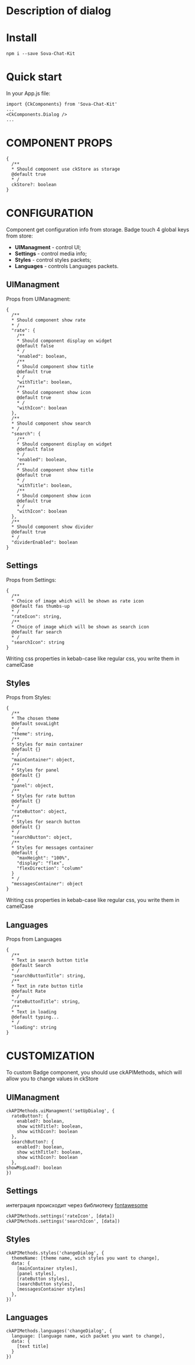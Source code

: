 # Description of dialog
# Install
`npm i --save Sova-Chat-Kit`

# Quick start
In your App.js file:  
```
import {CkComponents} from 'Sova-Chat-Kit'
...
<CkComponents.Dialog />
...
```

# COMPONENT PROPS
```
{
  /**
  * Should component use ckStore as storage
  @default true
  * /
  ckStore?: boolean
}
```

# CONFIGURATION
Component get configuration info from storage. Badge touch 4 global keys from store:  
* **UIManagment** - control UI;  
* **Settings** - control media info;  
* **Styles** - control styles packets;  
* **Languages** - controls Languages packets.  

## UIManagment
Props from UIManagment:  
```
{
  /**
  * Should component show rate
  * /
  "rate": {
    /**
    * Should component display on widget
    @default false
    * /
    "enabled": boolean,
    /**
    * Should component show title
    @default true
    * /
    "withTitle": boolean,
    /**
    * Should component show icon
    @default true
    * /
    "withIcon": boolean
  },
  /**
  * Should component show search
  * /
  "search": {
    /**
    * Should component display on widget
    @default false
    * /
    "enabled": boolean,
    /**
    * Should component show title
    @default true
    * /
    "withTitle": boolean,
    /**
    * Should component show icon
    @default true
    * /
    "withIcon": boolean
  },
  /**
  * Should component show divider
  @default true
  * /
  "dividerEnabled": boolean
}
```

## Settings
Props from Settings:  
```
{
  /**
  * Choice of image which will be shown as rate icon
  @default fas thumbs-up
  * /
  "rateIcon": string,
  /**
  * Choice of image which will be shown as search icon
  @default far search
  * /
  "searchIcon": string
}
```
Writing css properties in kebab-case like regular css, you write them in camelCase

## Styles
Props from Styles:  
```
{
  /**
  * The chosen theme
  @default sovaLight
  * /
  "theme": string,
  /**
  * Styles for main container
  @default {}
  * /
  "mainContainer": object,
  /**
  * Styles for panel
  @default {}
  * /
  "panel": object,
  /**
  * Styles for rate button
  @default {}
  * /
  "rateButton": object,
  /**
  * Styles for search button
  @default {}
  * /
  "searchButton": object,
  /**
  * Styles for messages container
  @default {
    "maxHeight": "100%",
    "display": "flex",
    "flexDirection": "column"
  }
  * /
  "messagesContainer": object
}
```
Writing css properties in kebab-case like regular css, you write them in camelCase

## Languages
Props from Languages
```
{
  /**
  * Text in search button title
  @default Search
  * /
  "searchButtonTitle": string,
  /**
  * Text in rate button title
  @default Rate
  * /
  "rateButtonTitle": string,
  /**
  * Text in loading
  @default typing...
  * /
  "loading": string
}
```

# CUSTOMIZATION
To custom Badge component, you should use ckAPIMethods, which will allow you to change values in ckStore

## UIManagment
```
ckAPIMethods.uiManagment('setUpDialog', {
  rateButton?: {
    enabled?: boolean,
    show withTitle?: boolean,
    show withIcon?: boolean
  },
  searchButton?: {
    enabled?: boolean,
    show withTitle?: boolean,
    show withIcon?: boolean
  },
showMsgLoad?: boolean
})
```

## Settings
интеграция происходит через библиотеку [fontawesome](https://github.com/FortAwesome/react-fontawesome "fontawesome")  
```
ckAPIMethods.settings('rateIcon', [data])
ckAPIMethods.settings('searchIcon', [data])
```

## Styles
```
ckAPIMethods.styles('changeDialog', {
  themeName: [theme name, wich styles you want to change],
  data: {
    [mainContainer styles],
    [panel styles],
    [rateButton styles],
    [searchButton styles],
    [messagesContainer styles]
  },
})
```

## Languages
```
ckAPIMethods.languages('changeDialog', {
  language: [language name, wich packet you want to change],
  data: {
    [text title]
  }
})
```
